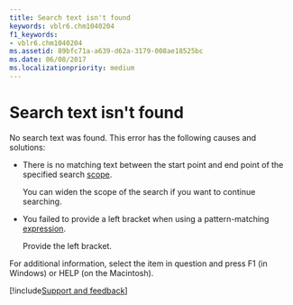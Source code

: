 ```yaml
---
title: Search text isn't found
keywords: vblr6.chm1040204
f1_keywords:
- vblr6.chm1040204
ms.assetid: 89bfc71a-a639-d62a-3179-008ae18525bc
ms.date: 06/08/2017
ms.localizationpriority: medium
---
```



# Search text isn't found

No search text was found. This error has the following causes and solutions:



- There is no matching text between the start point and end point of the specified search [scope](../../Glossary/vbe-glossary.md#scope).
    
    You can widen the scope of the search if you want to continue searching.
    
- You failed to provide a left bracket when using a pattern-matching [expression](../../Glossary/vbe-glossary.md#expression).
    
    Provide the left bracket.
    

For additional information, select the item in question and press F1 (in Windows) or HELP (on the Macintosh).

[!include[Support and feedback](~/includes/feedback-boilerplate.md)]
